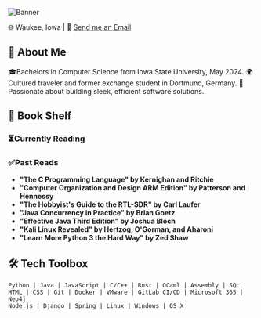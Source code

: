 ![Banner](https://via.placeholder.com/1200x300/00008B/FFFFFF/?text=Hi,+I'm+Jake+Huseman)

🌐 Waukee, Iowa | 📧 [Send me an Email](mailto:jakehuseman@outlook.com)

## 🚀 About Me

🎓Bachelors in Computer Science from Iowa State University, May 2024. 
🌍Cultured traveler and former exchange student in Dortmund, Germany. 
🔧Passionate about building sleek, efficient software solutions.

## 📖 Book Shelf

### ⏳Currently Reading


### ✅Past Reads
- **"The C Programming Language" by Kernighan and Ritchie**
- **"Computer Organization and Design ARM Edition" by Patterson and Hennessy**
- **"The Hobbyist's Guide to the RTL-SDR" by Carl Laufer**
- **"Java Concurrency in Practice" by Brian Goetz**
- **"Effective Java Third Edition" by Joshua Bloch**
- **"Kali Linux Revealed" by Hertzog, O'Gorman, and Aharoni**
- **"Learn More Python 3 the Hard Way" by Zed Shaw**

## 🛠️ Tech Toolbox
```plaintext
Python | Java | JavaScript | C/C++ | Rust | OCaml | Assembly | SQL
HTML | CSS | Git | Docker | VMware | GitLab CI/CD | Microsoft 365 | Neo4j
Node.js | Django | Spring | Linux | Windows | OS X
```
